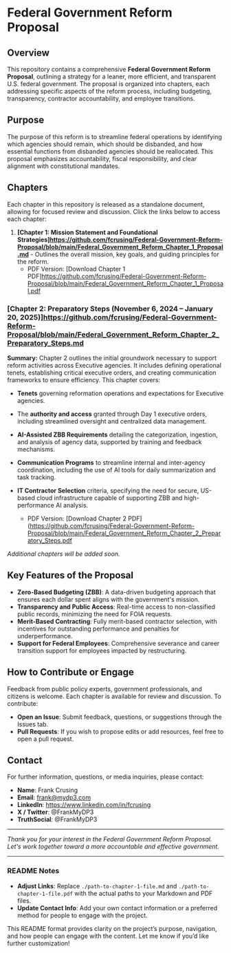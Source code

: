 # Federal Government Reform Proposal

## Overview
This repository contains a comprehensive **Federal Government Reform Proposal**, outlining a strategy for a leaner, more efficient, and transparent U.S. federal government. The proposal is organized into chapters, each addressing specific aspects of the reform process, including budgeting, transparency, contractor accountability, and employee transitions.

## Purpose
The purpose of this reform is to streamline federal operations by identifying which agencies should remain, which should be disbanded, and how essential functions from disbanded agencies should be reallocated. This proposal emphasizes accountability, fiscal responsibility, and clear alignment with constitutional mandates.

## Chapters
Each chapter in this repository is released as a standalone document, allowing for focused review and discussion. Click the links below to access each chapter:

1. **[Chapter 1: Mission Statement and Foundational Strategies]https://github.com/fcrusing/Federal-Government-Reform-Proposal/blob/main/Federal_Government_Reform_Chapter_1_Proposal.md** - Outlines the overall mission, key goals, and guiding principles for the reform.
   - PDF Version: [Download Chapter 1 PDF]https://github.com/fcrusing/Federal-Government-Reform-Proposal/blob/main/Federal_Government_Reform_Chapter_1_Proposal.pdf

### [Chapter 2: Preparatory Steps (November 6, 2024 – January 20, 2025)]https://github.com/fcrusing/Federal-Government-Reform-Proposal/blob/main/Federal_Government_Reform_Chapter_2_Preparatory_Steps.md
**Summary:** Chapter 2 outlines the initial groundwork necessary to support reform activities across Executive agencies. It includes defining operational tenets, establishing critical executive orders, and creating communication frameworks to ensure efficiency. This chapter covers:
- **Tenets** governing reformation operations and expectations for Executive agencies.
- The **authority and access** granted through Day 1 executive orders, including streamlined oversight and centralized data management.
- **AI-Assisted ZBB Requirements** detailing the categorization, ingestion, and analysis of agency data, supported by training and feedback mechanisms.
- **Communication Programs** to streamline internal and inter-agency coordination, including the use of AI tools for daily summarization and task tracking.
- **IT Contractor Selection** criteria, specifying the need for secure, US-based cloud infrastructure capable of supporting ZBB and high-performance AI analysis.

   - PDF Version: [Download Chapter 2 PDF](https://github.com/fcrusing/Federal-Government-Reform-Proposal/blob/main/Federal_Government_Reform_Chapter_2_Preparatory_Steps.pdf

*Additional chapters will be added soon.*

## Key Features of the Proposal
- **Zero-Based Budgeting (ZBB)**: A data-driven budgeting approach that ensures each dollar spent aligns with the government's mission.
- **Transparency and Public Access**: Real-time access to non-classified public records, minimizing the need for FOIA requests.
- **Merit-Based Contracting**: Fully merit-based contractor selection, with incentives for outstanding performance and penalties for underperformance.
- **Support for Federal Employees**: Comprehensive severance and career transition support for employees impacted by restructuring.

## How to Contribute or Engage
Feedback from public policy experts, government professionals, and citizens is welcome. Each chapter is available for review and discussion. To contribute:
- **Open an Issue**: Submit feedback, questions, or suggestions through the Issues tab.
- **Pull Requests**: If you wish to propose edits or add resources, feel free to open a pull request.

## Contact
For further information, questions, or media inquiries, please contact:

- **Name**: Frank Crusing
- **Email**: frank@mydp3.com
- **LinkedIn**: https://www.linkedin.com/in/fcrusing
- **X / Twitter**: @FrankMyDP3
- **TruthSocial**: @FrankMyDP3
---

*Thank you for your interest in the Federal Government Reform Proposal. Let's work together toward a more accountable and effective government.*

---

### **README Notes**

- **Adjust Links**: Replace `./path-to-chapter-1-file.md` and `./path-to-chapter-1-file.pdf` with the actual paths to your Markdown and PDF files.
- **Update Contact Info**: Add your own contact information or a preferred method for people to engage with the project.

This README format provides clarity on the project’s purpose, navigation, and how people can engage with the content. Let me know if you’d like further customization!
